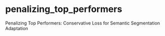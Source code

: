 # penalizing_top_performers
Penalizing Top Performers: Conservative Loss for Semantic Segmentation Adaptation
